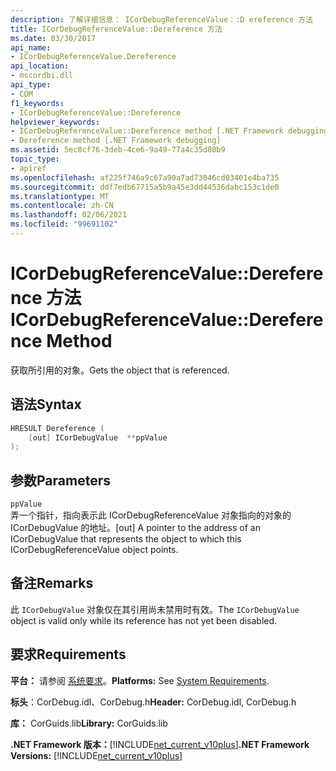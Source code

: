 ```yaml
---
description: 了解详细信息： ICorDebugReferenceValue：:D ereference 方法
title: ICorDebugReferenceValue::Dereference 方法
ms.date: 03/30/2017
api_name:
- ICorDebugReferenceValue.Dereference
api_location:
- mscordbi.dll
api_type:
- COM
f1_keywords:
- ICorDebugReferenceValue::Dereference
helpviewer_keywords:
- ICorDebugReferenceValue::Dereference method [.NET Framework debugging]
- Dereference method [.NET Framework debugging]
ms.assetid: 5ec8cf76-3deb-4ce6-9a49-77a4c35d80b9
topic_type:
- apiref
ms.openlocfilehash: af225f746a9c67a90a7ad73046cd03401e4ba735
ms.sourcegitcommit: ddf7edb67715a5b9a45e3dd44536dabc153c1de0
ms.translationtype: MT
ms.contentlocale: zh-CN
ms.lasthandoff: 02/06/2021
ms.locfileid: "99691102"
---
```

# <a name="icordebugreferencevaluedereference-method"></a><span data-ttu-id="b9fde-103">ICorDebugReferenceValue::Dereference 方法</span><span class="sxs-lookup"><span data-stu-id="b9fde-103">ICorDebugReferenceValue::Dereference Method</span></span>

<span data-ttu-id="b9fde-104">获取所引用的对象。</span><span class="sxs-lookup"><span data-stu-id="b9fde-104">Gets the object that is referenced.</span></span>  
  
## <a name="syntax"></a><span data-ttu-id="b9fde-105">语法</span><span class="sxs-lookup"><span data-stu-id="b9fde-105">Syntax</span></span>  
  
```cpp  
HRESULT Dereference (  
    [out] ICorDebugValue  **ppValue  
);  
```  
  
## <a name="parameters"></a><span data-ttu-id="b9fde-106">参数</span><span class="sxs-lookup"><span data-stu-id="b9fde-106">Parameters</span></span>  

 `ppValue`  
 <span data-ttu-id="b9fde-107">弄一个指针，指向表示此 ICorDebugReferenceValue 对象指向的对象的 ICorDebugValue 的地址。</span><span class="sxs-lookup"><span data-stu-id="b9fde-107">[out] A pointer to the address of an ICorDebugValue that represents the object to which this ICorDebugReferenceValue object points.</span></span>  
  
## <a name="remarks"></a><span data-ttu-id="b9fde-108">备注</span><span class="sxs-lookup"><span data-stu-id="b9fde-108">Remarks</span></span>  

 <span data-ttu-id="b9fde-109">此 `ICorDebugValue` 对象仅在其引用尚未禁用时有效。</span><span class="sxs-lookup"><span data-stu-id="b9fde-109">The `ICorDebugValue` object is valid only while its reference has not yet been disabled.</span></span>  
  
## <a name="requirements"></a><span data-ttu-id="b9fde-110">要求</span><span class="sxs-lookup"><span data-stu-id="b9fde-110">Requirements</span></span>  

 <span data-ttu-id="b9fde-111">**平台：** 请参阅 [系统要求](../../get-started/system-requirements.md)。</span><span class="sxs-lookup"><span data-stu-id="b9fde-111">**Platforms:** See [System Requirements](../../get-started/system-requirements.md).</span></span>  
  
 <span data-ttu-id="b9fde-112">**标头**：CorDebug.idl、CorDebug.h</span><span class="sxs-lookup"><span data-stu-id="b9fde-112">**Header:** CorDebug.idl, CorDebug.h</span></span>  
  
 <span data-ttu-id="b9fde-113">**库：** CorGuids.lib</span><span class="sxs-lookup"><span data-stu-id="b9fde-113">**Library:** CorGuids.lib</span></span>  
  
 <span data-ttu-id="b9fde-114">**.NET Framework 版本：**[!INCLUDE[net_current_v10plus](../../../../includes/net-current-v10plus-md.md)]</span><span class="sxs-lookup"><span data-stu-id="b9fde-114">**.NET Framework Versions:** [!INCLUDE[net_current_v10plus](../../../../includes/net-current-v10plus-md.md)]</span></span>
